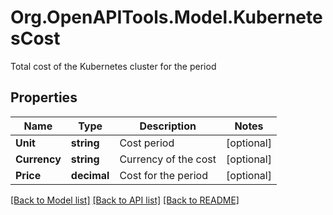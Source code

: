 # Org.OpenAPITools.Model.KubernetesCost
Total cost of the Kubernetes cluster for the period

## Properties

Name | Type | Description | Notes
------------ | ------------- | ------------- | -------------
**Unit** | **string** | Cost period | [optional] 
**Currency** | **string** | Currency of the cost | [optional] 
**Price** | **decimal** | Cost for the period | [optional] 

[[Back to Model list]](../README.md#documentation-for-models) [[Back to API list]](../README.md#documentation-for-api-endpoints) [[Back to README]](../README.md)

